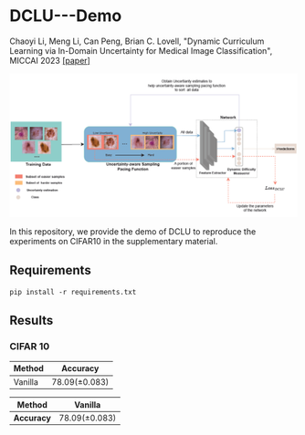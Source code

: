 # DCLU---Demo
Chaoyi Li, Meng Li, Can Peng, Brian C. Lovell, "Dynamic Curriculum Learning via In-Domain Uncertainty for Medical Image Classification", MICCAI 2023 [[paper]](https://link.springer.com/chapter/10.1007/978-3-031-43904-9_72)

![image](./DCLU_framework.png)

In this repository, we provide the demo of DCLU to reproduce the experiments on CIFAR10 in the supplementary material.

## Requirements
```
pip install -r requirements.txt
```

## Results
### CIFAR 10
|**Method**|**Accuracy**|
|----------|------------|
|Vanilla|$78.09(± 0.083)$|


|**Method**|Vanilla|
|----------|------------|
|**Accuracy**|$78.09(± 0.083)$|
